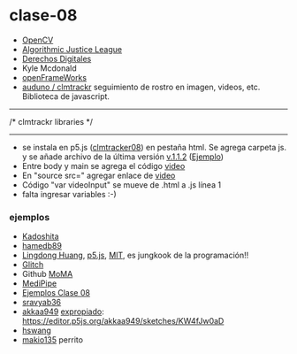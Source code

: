 # clase-08
- [OpenCV](opencv.org)
- [Algorithmic Justice League](www.ajl.org)
- [Derechos Digitales](www.derechosdigitales.org)
- Kyle Mcdonald
- [openFrameWorks](https://openframeworks.cc/)
- [auduno / clmtrackr](https://github.com/auduno/clmtrackr) seguimiento de rostro en imagen, videos, etc. Biblioteca de javascript.
---
/* clmtrackr libraries */
<script src="js/clmtrackr.js"></script>
---
- se instala en p5.js ([clmtracker08](https://editor.p5js.org/cielqz/sketches/piCxu_ePN)) en pestaña html. Se agrega carpeta js. y se añade archivo de la última versión [v.1.1.2](https://github.com/auduno/clmtrackr/releases) ([Ejemplo](https://www.auduno.com/clmtrackr/examples/example.html))
- Entre body y main se agrega el código [video](https://github.com/auduno/clmtrackr/blob/dev/README.md#usage)
- En "source src=" agregar enlace de [video](https://www.auduno.com/clmtrackr/examples/media/franck.mp4)
- Código "var videoInput" se mueve de .html a .js línea 1
- falta ingresar variables :-)

### ejemplos
- [Kadoshita](https://kadoshita.github.io/ClmtrackrSample/)
- [hamedb89](https://codepen.io/hamedb89/pen/ZKyzwL)
- [Lingdong Huang](lingdong.works), [p5.js](https://editor.p5js.org/lingdong/sketches/), [MIT](https://www.media.mit.edu/people/lingdong/overview/), es jungkook de la programación!!
- [Glitch](glitch.com)
- Github [MoMA](https://github.com/MuseumofModernArt)
- [MediPipe](developers.google.com/mediapipe)
- [Ejemplos Clase 08](https://github.com/cielqz/dis9034-2024-1/tree/main/clases/clase-08)
- [sravyab36](https://sravyab36.github.io/clmTracker-Mask/)
- [akkaa949](https://editor.p5js.org/akkaa949/sketches/9-HL4yNqE) [expropiado](https://editor.p5js.org/cielqz/sketches/3A15YOsrp): https://editor.p5js.org/akkaa949/sketches/KW4fJw0aD
- [hswang](https://editor.p5js.org/hswang/sketches/oQKLW2b2_)
- [makio135](https://editor.p5js.org/makio135/sketches/6I6ZCBkx4) perrito
